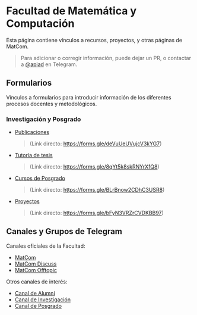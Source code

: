 # Facultad de Matemática y Computación

Esta página contiene vínculos a recursos, proyectos, y otras páginas de MatCom.

> Para adicionar o corregir información, puede dejar un PR, o contactar a [@apiad](https://t.me/apiad) en Telegram.

## Formularios

Vínculos a formularios para introducir información de los diferentes procesos docentes y metodológicos.

### Investigación y Posgrado

- [Publicaciones](https://matcom.github.io/forms/publications)
  > (Link directo: <https://forms.gle/deVuUeUVujcV3kYG7>)
- [Tutoría de tesis](https://matcom.github.io/forms/thesis)
  > (Link directo: <https://forms.gle/8qYt5k8skRNYrXfQ8>)
- [Cursos de Posgrado](https://matcom.github.io/forms/courses)
  > (Link directo: <https://forms.gle/BLrBnow2CDhC3USR8>)
- [Proyectos](https://matcom.github.io/forms/projects)
  > (Link directo: <https://forms.gle/bFyN3VRZrCVDKBB97>)

## Canales y Grupos de Telegram

Canales oficiales de la Facultad:

- [MatCom](https://t.me/matcomuh)
- [MatCom Discuss](https://t.me/joinchat/RVLUImMXV1_4-4P7)
- [MatCom Offtopic](https://t.me/matcomofftopic)

Otros canales de interés:

- [Canal de Alumni](https://t.me/matcom_alumni)
- [Canal de Investigación](https://t.me/matcom_research)
- [Canal de Posgrado](https://t.me/matcom_postgrad)
